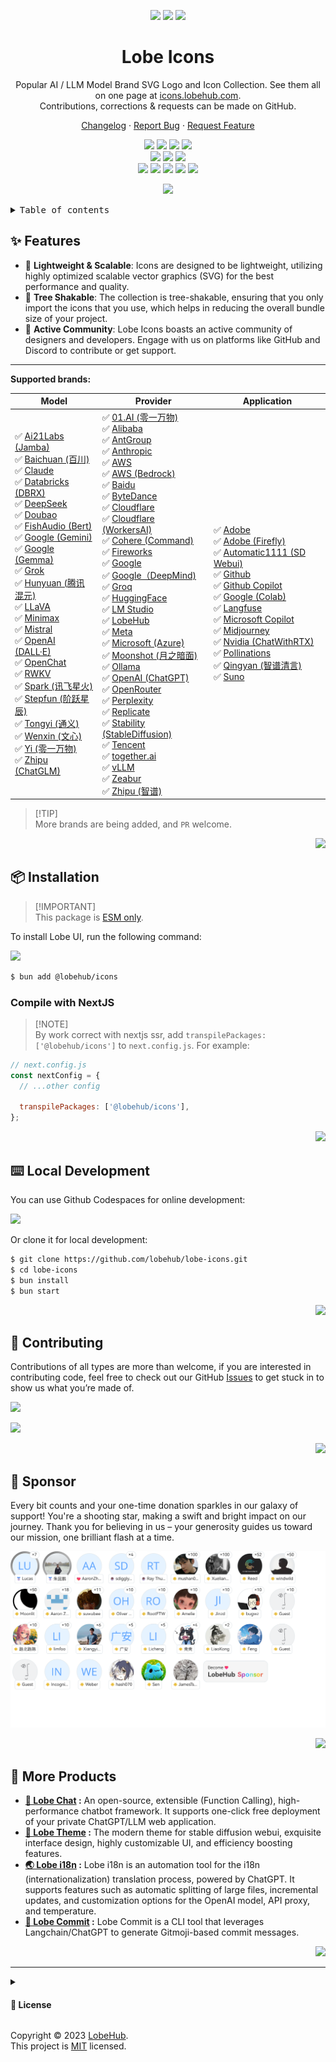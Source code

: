 <a name="readme-top"></a>

<div align="center">

<img height="120" src="https://registry.npmmirror.com/@lobehub/assets-logo/1.0.0/files/assets/logo-3d.webp">
<img height="120" src="https://gw.alipayobjects.com/zos/kitchen/qJ3l3EPsdW/split.svg">
<img height="120" src="https://registry.npmmirror.com/fluentui-emoji/0.0.8/files/icons/modern/pretzel.svg">

<h1>Lobe Icons</h1>

Popular AI / LLM Model Brand SVG Logo and Icon Collection. See them all on one page at [icons.lobehub.com](https://icons.lobehub.com/).<br/>
Contributions, corrections & requests can be made on GitHub.

[Changelog](./CHANGELOG.md) · [Report Bug][github-issues-link] · [Request Feature][github-issues-link]

<!-- SHIELD GROUP -->

[![][npm-release-shield]][npm-release-link]
[![][vercel-shield]][vercel-link]
[![][discord-shield]][discord-link]
[![][npm-downloads-shield]][npm-downloads-link]<br/>
[![][github-releasedate-shield]][github-releasedate-link]
[![][github-action-test-shield]][github-action-test-link]
[![][github-action-release-shield]][github-action-release-link]<br/>
[![][github-contributors-shield]][github-contributors-link]
[![][github-forks-shield]][github-forks-link]
[![][github-stars-shield]][github-stars-link]
[![][github-issues-shield]][github-issues-link]
[![][github-license-shield]][github-license-link]

![](https://github.com/lobehub/lobe-icons/assets/17870709/7e2c56d2-d7ea-4cb8-842b-22de162d6486)

</div>

<details>
<summary><kbd>Table of contents</kbd></summary>

#### TOC

- [✨ Features](#-features)
- [📦 Installation](#-installation)
  - [Compile with NextJS](#compile-with-nextjs)
- [⌨️ Local Development](#️-local-development)
- [🤝 Contributing](#-contributing)
- [🩷 Sponsor](#-sponsor)
- [🔗 More Products](#-more-products)

####

</details>

## ✨ Features

- 🚀 **Lightweight & Scalable**: Icons are designed to be lightweight, utilizing highly optimized scalable vector graphics (SVG) for the best performance and quality.
- 🌳 **Tree Shakable**: The collection is tree-shakable, ensuring that you only import the icons that you use, which helps in reducing the overall bundle size of your project.
- 👥 **Active Community**: Lobe Icons boasts an active community of designers and developers. Engage with us on platforms like GitHub and Discord to contribute or get support.

---

**Supported brands:**

<!-- ICON LIST -->

| Model                                                                                                                                                                                                                                                                                                                                                                                                                                                                                                                                                                                                                                                                                                                                                                                                                                                                                                                                                                                                                                                                                                                                                                                                                                                                                                                                                                                                                                                                                                                                                                                          | Provider                                                                                                                                                                                                                                                                                                                                                                                                                                                                                                                                                                                                                                                                                                                                                                                                                                                                                                                                                                                                                                                                                                                                                                                                                                                                                                                                                                                                                                                                                                                                                                                                                                                                                                                                                                                                                                                                                                                                                                                                                                                                                                                                                                                                                       | Application                                                                                                                                                                                                                                                                                                                                                                                                                                                                                                                                                                                                                                                                                                                                                                                                                                                                                                                               |
| ---------------------------------------------------------------------------------------------------------------------------------------------------------------------------------------------------------------------------------------------------------------------------------------------------------------------------------------------------------------------------------------------------------------------------------------------------------------------------------------------------------------------------------------------------------------------------------------------------------------------------------------------------------------------------------------------------------------------------------------------------------------------------------------------------------------------------------------------------------------------------------------------------------------------------------------------------------------------------------------------------------------------------------------------------------------------------------------------------------------------------------------------------------------------------------------------------------------------------------------------------------------------------------------------------------------------------------------------------------------------------------------------------------------------------------------------------------------------------------------------------------------------------------------------------------------------------------------------- | ------------------------------------------------------------------------------------------------------------------------------------------------------------------------------------------------------------------------------------------------------------------------------------------------------------------------------------------------------------------------------------------------------------------------------------------------------------------------------------------------------------------------------------------------------------------------------------------------------------------------------------------------------------------------------------------------------------------------------------------------------------------------------------------------------------------------------------------------------------------------------------------------------------------------------------------------------------------------------------------------------------------------------------------------------------------------------------------------------------------------------------------------------------------------------------------------------------------------------------------------------------------------------------------------------------------------------------------------------------------------------------------------------------------------------------------------------------------------------------------------------------------------------------------------------------------------------------------------------------------------------------------------------------------------------------------------------------------------------------------------------------------------------------------------------------------------------------------------------------------------------------------------------------------------------------------------------------------------------------------------------------------------------------------------------------------------------------------------------------------------------------------------------------------------------------------------------------------------------ | ----------------------------------------------------------------------------------------------------------------------------------------------------------------------------------------------------------------------------------------------------------------------------------------------------------------------------------------------------------------------------------------------------------------------------------------------------------------------------------------------------------------------------------------------------------------------------------------------------------------------------------------------------------------------------------------------------------------------------------------------------------------------------------------------------------------------------------------------------------------------------------------------------------------------------------------- |
| ✅ [Ai21Labs (Jamba)](https://icons.lobehub.com/components/ai-21)<br/>✅ [Baichuan (百川)](https://icons.lobehub.com/components/baichuan)<br/>✅ [Claude](https://icons.lobehub.com/components/claude)<br/>✅ [Databricks (DBRX)](https://icons.lobehub.com/components/dbrx)<br/>✅ [DeepSeek](https://icons.lobehub.com/components/deep-seek)<br/>✅ [Doubao](https://icons.lobehub.com/components/doubao)<br/>✅ [FishAudio (Bert)](https://icons.lobehub.com/components/fish-audio)<br/>✅ [Google (Gemini)](https://icons.lobehub.com/components/gemini)<br/>✅ [Google (Gemma)](https://icons.lobehub.com/components/gemma)<br/>✅ [Grok](https://icons.lobehub.com/components/grok)<br/>✅ [Hunyuan (腾讯混元)](https://icons.lobehub.com/components/hunyuan)<br/>✅ [LLaVA](https://icons.lobehub.com/components/l-la-va)<br/>✅ [Minimax](https://icons.lobehub.com/components/minimax)<br/>✅ [Mistral](https://icons.lobehub.com/components/mistral)<br/>✅ [OpenAI (DALL·E)](https://icons.lobehub.com/components/dalle)<br/>✅ [OpenChat](https://icons.lobehub.com/components/open-chat)<br/>✅ [RWKV](https://icons.lobehub.com/components/rwkv)<br/>✅ [Spark (讯飞星火)](https://icons.lobehub.com/components/spark)<br/>✅ [Stepfun (阶跃星辰)](https://icons.lobehub.com/components/stepfun)<br/>✅ [Tongyi (通义)](https://icons.lobehub.com/components/tongyi)<br/>✅ [Wenxin (文心)](https://icons.lobehub.com/components/wenxin)<br/>✅ [Yi (零一万物)](https://icons.lobehub.com/components/yi)<br/>✅ [Zhipu (ChatGLM)](https://icons.lobehub.com/components/chat-glm) | ✅ [01.AI (零一万物)](https://icons.lobehub.com/components/zero-one)<br/>✅ [Alibaba](https://icons.lobehub.com/components/alibaba)<br/>✅ [AntGroup](https://icons.lobehub.com/components/ant-group)<br/>✅ [Anthropic](https://icons.lobehub.com/components/anthropic)<br/>✅ [AWS](https://icons.lobehub.com/components/aws)<br/>✅ [AWS (Bedrock)](https://icons.lobehub.com/components/bedrock)<br/>✅ [Baidu](https://icons.lobehub.com/components/baidu)<br/>✅ [ByteDance](https://icons.lobehub.com/components/byte-dance)<br/>✅ [Cloudflare](https://icons.lobehub.com/components/cloudflare)<br/>✅ [Cloudflare (WorkersAI)](https://icons.lobehub.com/components/workers-ai)<br/>✅ [Cohere (Command)](https://icons.lobehub.com/components/cohere)<br/>✅ [Fireworks](https://icons.lobehub.com/components/fireworks)<br/>✅ [Google](https://icons.lobehub.com/components/google)<br/>✅ [Google（DeepMind)](https://icons.lobehub.com/components/deep-mind)<br/>✅ [Groq](https://icons.lobehub.com/components/groq)<br/>✅ [HuggingFace](https://icons.lobehub.com/components/hugging-face)<br/>✅ [LM Studio](https://icons.lobehub.com/components/lm-studio)<br/>✅ [LobeHub](https://icons.lobehub.com/components/lobe-hub)<br/>✅ [Meta](https://icons.lobehub.com/components/meta)<br/>✅ [Microsoft (Azure)](https://icons.lobehub.com/components/azure)<br/>✅ [Moonshot (月之暗面)](https://icons.lobehub.com/components/moonshot)<br/>✅ [Ollama](https://icons.lobehub.com/components/ollama)<br/>✅ [OpenAI (ChatGPT)](https://icons.lobehub.com/components/open-ai)<br/>✅ [OpenRouter](https://icons.lobehub.com/components/open-router)<br/>✅ [Perplexity](https://icons.lobehub.com/components/perplexity)<br/>✅ [Replicate](https://icons.lobehub.com/components/replicate)<br/>✅ [Stability (StableDiffusion)](https://icons.lobehub.com/components/stability)<br/>✅ [Tencent](https://icons.lobehub.com/components/tencent)<br/>✅ [together.ai](https://icons.lobehub.com/components/together)<br/>✅ [vLLM](https://icons.lobehub.com/components/vllm)<br/>✅ [Zeabur](https://icons.lobehub.com/components/zeabur)<br/>✅ [Zhipu (智谱)](https://icons.lobehub.com/components/zhipu) | ✅ [Adobe](https://icons.lobehub.com/components/adobe)<br/>✅ [Adobe (Firefly)](https://icons.lobehub.com/components/adobe-firefly)<br/>✅ [Automatic1111 (SD Webui)](https://icons.lobehub.com/components/automatic)<br/>✅ [Github](https://icons.lobehub.com/components/github)<br/>✅ [Github Copilot](https://icons.lobehub.com/components/github-copilot)<br/>✅ [Google (Colab)](https://icons.lobehub.com/components/colab)<br/>✅ [Langfuse](https://icons.lobehub.com/components/langfuse)<br/>✅ [Microsoft Copilot](https://icons.lobehub.com/components/copilot)<br/>✅ [Midjourney](https://icons.lobehub.com/components/midjourney)<br/>✅ [Nvidia (ChatWithRTX)](https://icons.lobehub.com/components/nvidia)<br/>✅ [Pollinations](https://icons.lobehub.com/components/pollinations)<br/>✅ [Qingyan (智谱清言)](https://icons.lobehub.com/components/qingyan)<br/>✅ [Suno](https://icons.lobehub.com/components/suno) |

 <!-- ICON LIST -->

> \[!TIP]\
> More brands are being added, and `PR` welcome.

<div align="right">

[![][back-to-top]](#readme-top)

</div>

## 📦 Installation

> \[!IMPORTANT]\
> This package is [ESM only](https://gist.github.com/sindresorhus/a39789f98801d908bbc7ff3ecc99d99c).

To install Lobe UI, run the following command:

[![][bun-shield]][bun-link]

```bash
$ bun add @lobehub/icons
```

### Compile with NextJS

> \[!NOTE]\
> By work correct with nextjs ssr, add `transpilePackages: ['@lobehub/icons']` to `next.config.js`. For example:

```js
// next.config.js
const nextConfig = {
  // ...other config

  transpilePackages: ['@lobehub/icons'],
};
```

<div align="right">

[![][back-to-top]](#readme-top)

</div>

## ⌨️ Local Development

You can use Github Codespaces for online development:

[![][codespaces-shield]][codespaces-link]

Or clone it for local development:

```bash
$ git clone https://github.com/lobehub/lobe-icons.git
$ cd lobe-icons
$ bun install
$ bun start
```

<div align="right">

[![][back-to-top]](#readme-top)

</div>

## 🤝 Contributing

Contributions of all types are more than welcome, if you are interested in contributing code, feel free to check out our GitHub [Issues][github-issues-link] to get stuck in to show us what you’re made of.

[![][pr-welcome-shield]][pr-welcome-link]

[![][contributors-contrib]][contributors-link]

<div align="right">

[![][back-to-top]](#readme-top)

</div>

## 🩷 Sponsor

Every bit counts and your one-time donation sparkles in our galaxy of support! You're a shooting star, making a swift and bright impact on our journey. Thank you for believing in us – your generosity guides us toward our mission, one brilliant flash at a time.

<a href="https://opencollective.com/lobehub" target="_blank">
  <picture>
    <source media="(prefers-color-scheme: dark)" srcset="https://github.com/lobehub/.github/blob/main/static/sponsor-dark.png?raw=true">
    <img  src="https://github.com/lobehub/.github/blob/main/static/sponsor-light.png?raw=true">
  </picture>
</a>

<div align="right">

[![][back-to-top]](#readme-top)

</div>

## 🔗 More Products

- **[🤖 Lobe Chat][lobe-chat] :** An open-source, extensible (Function Calling), high-performance chatbot framework. It supports one-click free deployment of your private ChatGPT/LLM web application.
- **[🤯 Lobe Theme][lobe-theme] :** The modern theme for stable diffusion webui, exquisite interface design, highly customizable UI, and efficiency boosting features.
- **[🌏 Lobe i18n][lobe-i18n] :** Lobe i18n is an automation tool for the i18n (internationalization) translation process, powered by ChatGPT. It supports features such as automatic splitting of large files, incremental updates, and customization options for the OpenAI model, API proxy, and temperature.
- **[💌 Lobe Commit][lobe-commit] :** Lobe Commit is a CLI tool that leverages Langchain/ChatGPT to generate Gitmoji-based commit messages.

<div align="right">

[![][back-to-top]](#readme-top)

</div>

---

<details><summary><h4>📝 License</h4></summary>

[![][fossa-license-shield]][fossa-license-link]

</details>

Copyright © 2023 [LobeHub][profile-link]. <br />
This project is [MIT](./LICENSE) licensed.

<!-- LINK GROUP -->

[back-to-top]: https://img.shields.io/badge/-BACK_TO_TOP-151515?style=flat-square
[bun-link]: https://bun.sh
[bun-shield]: https://img.shields.io/badge/-speedup%20with%20bun-black?logo=bun&style=for-the-badge
[codespaces-link]: https://codespaces.new/lobehub/lobe-icons
[codespaces-shield]: https://github.com/codespaces/badge.svg
[contributors-contrib]: https://contrib.rocks/image?repo=lobehub/icons
[contributors-link]: https://github.com/lobehub/lobe-icons/graphs/contributors
[discord-link]: https://discord.gg/AYFPHvv2jT
[discord-shield]: https://img.shields.io/discord/1127171173982154893?color=5865F2&label=discord&labelColor=black&logo=discord&logoColor=white&style=flat-square
[fossa-license-link]: https://app.fossa.com/projects/git%2Bgithub.com%2Flobehub%2Flobe-icons
[fossa-license-shield]: https://app.fossa.com/api/projects/git%2Bgithub.com%2Flobehub%2Flobe-icons.svg?type=large
[github-action-release-link]: https://github.com/actions/workflows/lobehub/lobe-icons/release.yml
[github-action-release-shield]: https://img.shields.io/github/actions/workflow/status/lobehub/lobe-icons/release.yml?label=release&labelColor=black&logo=githubactions&logoColor=white&style=flat-square
[github-action-test-link]: https://github.com/actions/workflows/lobehub/lobe-icons/test.yml
[github-action-test-shield]: https://img.shields.io/github/actions/workflow/status/lobehub/lobe-icons/test.yml?label=test&labelColor=black&logo=githubactions&logoColor=white&style=flat-square
[github-contributors-link]: https://github.com/lobehub/lobe-icons/graphs/contributors
[github-contributors-shield]: https://img.shields.io/github/contributors/lobehub/lobe-icons?color=c4f042&labelColor=black&style=flat-square
[github-forks-link]: https://github.com/lobehub/lobe-icons/network/members
[github-forks-shield]: https://img.shields.io/github/forks/lobehub/lobe-icons?color=8ae8ff&labelColor=black&style=flat-square
[github-issues-link]: https://github.com/lobehub/lobe-icons/issues
[github-issues-shield]: https://img.shields.io/github/issues/lobehub/lobe-icons?color=ff80eb&labelColor=black&style=flat-square
[github-license-link]: https://github.com/lobehub/lobe-icons/blob/master/LICENSE
[github-license-shield]: https://img.shields.io/github/license/lobehub/lobe-icons?color=white&labelColor=black&style=flat-square
[github-releasedate-link]: https://github.com/lobehub/lobe-icons/releases
[github-releasedate-shield]: https://img.shields.io/github/release-date/lobehub/lobe-icons?labelColor=black&style=flat-square
[github-stars-link]: https://github.com/lobehub/lobe-icons/network/stargazers
[github-stars-shield]: https://img.shields.io/github/stars/lobehub/lobe-icons?color=ffcb47&labelColor=black&style=flat-square
[lobe-chat]: https://github.com/lobehub/lobe-chat
[lobe-commit]: https://github.com/lobehub/lobe-commit/tree/master/packages/lobe-commit
[lobe-i18n]: https://github.com/lobehub/lobe-commit/tree/master/packages/lobe-i18n
[lobe-theme]: https://github.com/lobehub/sd-webui-lobe-theme
[npm-downloads-link]: https://www.npmjs.com/package/@lobehub/icons
[npm-downloads-shield]: https://img.shields.io/npm/dt/@lobehub/icons?labelColor=black&style=flat-square
[npm-release-link]: https://www.npmjs.com/package/@lobehub/icons
[npm-release-shield]: https://img.shields.io/npm/v/@lobehub/icons?color=369eff&labelColor=black&logo=npm&logoColor=white&style=flat-square
[pr-welcome-link]: https://github.com/lobehub/lobe-chat/pulls
[pr-welcome-shield]: https://img.shields.io/badge/🤯_pr_welcome-%E2%86%92-ffcb47?labelColor=black&style=for-the-badge
[profile-link]: https://github.com/lobehub
[vercel-link]: https://icons.lobehub.com
[vercel-shield]: https://img.shields.io/website?down_message=offline&label=vercel&labelColor=black&logo=vercel&style=flat-square&up_message=online&url=https%3A%2F%2Fui.lobehub.com
